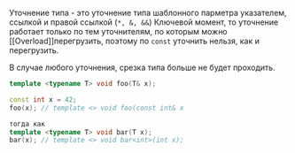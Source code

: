 Уточнение типа - это уточнение типа шаблонного парметра указателем, ссылкой и правой ссылкой (`*, &, &&`)
Ключевой момент, то уточнение работает только по тем уточнителям, по которым можно [[Overload]]перегрузить, поэтому по `const` уточнить нельзя, как и перегрузить.

В случае любого уточнения, срезка типа больше не будет проходить.
```cpp
template <typename T> void foo(T& x);

const int x = 42;
foo(x); // template <> void foo(const int& x

тогда как
template <typename T> void bar(T x);
bar(x); // template <> void bar<int>(int x);
```